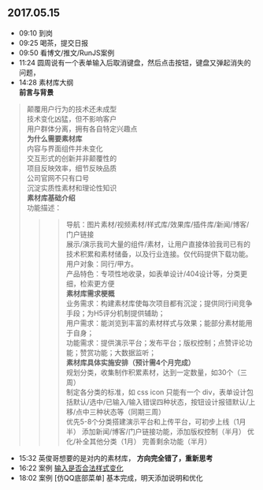 ## 2017.05.15
* 09:10 到岗
* 09:25 喝茶，提交日报
* 09:50 看博文/推文/RunJS案例
* 11:24 圆周说有一个表单输入后取消键盘，然后点击按钮，键盘又弹起消失的问题，
* 14:28 素材库大纲  
**前言与背景**  
> 颠覆用户行为的技术还未成型  
> 技术变化凶猛，但不影响客户  
> 用户群体分离，拥有各自特定兴趣点  
**为什么需要素材库**  
> 内容与界面组件并未变化  
> 交互形式的创新并非颠覆性的  
> 项目反映效率，细节反映品质  
> 公司官网不只有口号  
> 沉淀实质性素材和理论性知识  
**素材库基础介绍**  
> 功能描述：  
>>> 导航：图片素材/视频素材/样式库/效果库/插件库/新闻/博客/门户链接  
>>> 展示/演示我司大量的组件/素材，让用户直接体验我司已有的技术积累和素材储备，以及行业连接。仅代码提供下载功能。  
> 用户对象：同行/甲方。  
> 产品特色：专项性地收录，如表单设计/404设计等，分类更细，检索更方便  
**素材库需求梗概**  
> 业务需求：构建素材库使每次项目都有沉淀；提供同行间竞争手段；为H5评分机制提供辅助；  
> 用户需求：能浏览到丰富的素材样式与效果；能部分素材能用于自身；  
> 功能需求：提供演示平台；发布平台；版权控制；点赞评论功能；赞赏功能；大数据监听；   
**素材库具体实施安排（预计需4个月完成）**    
> 规划分类，收集制作积累素材，达到一定数量，如30个（三周）  
> 制定各分类的标准，如 css icon 只能有一个 div，表单设计包括默认/选中/已输入/输入错误四种状态，按钮设计报错默认/上移/点中三种状态等（同期三周）  
> 优先5-8个分类搭建演示平台和上传平台，可初步上线（1月半）
> 添加新闻/博客/门户链接功能，添加版权控制（半月）
> 优化/补全其他分类（1月）
> 完善剩余功能（半月）
* 15:32 英俊哥想要的是对内的素材库， **方向完全错了，重新思考**
* 16:22 案例 [输入是否合法样式变化](https://foreverz133.github.io/demos/single/inputTip.html)
* 18:02 案例 [仿QQ底部菜单] 基本完成，明天添加说明和优化